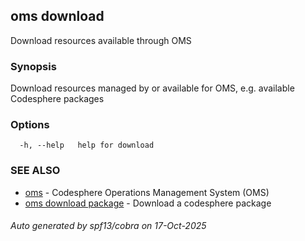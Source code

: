 ## oms download

Download resources available through OMS

### Synopsis

Download resources managed by or available for OMS,
e.g. available Codesphere packages

### Options

```
  -h, --help   help for download
```

### SEE ALSO

* [oms](oms.md)	 - Codesphere Operations Management System (OMS)
* [oms download package](oms_download_package.md)	 - Download a codesphere package

###### Auto generated by spf13/cobra on 17-Oct-2025

